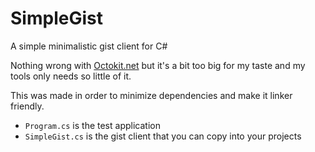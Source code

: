 # SimpleGist
A simple minimalistic gist client for C#

Nothing wrong with [Octokit.net](https://github.com/octokit/octokit.net)
but it's a bit too big for my taste and my tools only needs so little of
it.

This was made in order to minimize dependencies and make it linker 
friendly.

* `Program.cs` is the test application
* `SimpleGist.cs` is the gist client that you can copy into your projects
